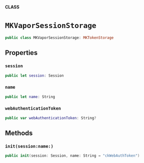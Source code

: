 **CLASS**

# `MKVaporSessionStorage`

```swift
public class MKVaporSessionStorage: MKTokenStorage
```

## Properties
### `session`

```swift
public let session: Session
```

### `name`

```swift
public let name: String
```

### `webAuthenticationToken`

```swift
public var webAuthenticationToken: String?
```

## Methods
### `init(session:name:)`

```swift
public init(session: Session, name: String = "ckWebAuthToken")
```

